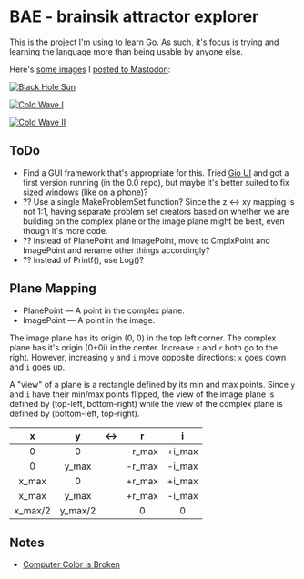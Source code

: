 # BAE - brainsik attractor explorer

This is the project I'm using to learn Go. As such, it's focus is trying and learning the language more than being usable by anyone else.

Here's [some images](https://hachyderm.io/@brainsik/110766510259586543) I [posted to Mastodon](https://hachyderm.io/@brainsik/110799062325634606):

[![Black Hole Sun](https://media.hachyderm.io/media_attachments/files/110/766/472/327/295/476/original/2c9c870af2121c9f.png)](https://hachyderm.io/@brainsik/110766510259586543)

[![Cold Wave I](https://media.hachyderm.io/media_attachments/files/110/766/473/972/941/792/original/8790e99669f3d937.png)](https://hachyderm.io/@brainsik/110766510259586543)

[![Cold Wave II](https://media.hachyderm.io/media_attachments/files/110/799/023/645/893/103/original/256903eb291ccd11.png)](https://hachyderm.io/@brainsik/110799062325634606)

## ToDo

* Find a GUI framework that's appropriate for this. Tried [Gio UI](https://gioui.org/) and got a first version running (in the 0.0 repo), but maybe it's better suited to fix sized windows (like on a phone)?
* ?? Use a single MakeProblemSet function? Since the z <-> xy mapping is not 1:1, having separate problem set creators based on whether we are building on the complex plane or the image plane might be best, even though it's more code.
* ?? Instead of PlanePoint and ImagePoint, move to CmplxPoint and ImagePoint and rename other things accordingly?
* ?? Instead of Printf(), use Log()?

## Plane Mapping

* PlanePoint — A point in the complex plane.
* ImagePoint — A point in the image.

The image plane has its origin (0, 0) in the top left corner. The complex plane has it's origin (0+0i) in the center. Increase `x` and `r` both go to the right. However, increasing `y` and `i` move opposite directions: `x` goes down and `i` goes up.

A "view" of a plane is a rectangle defined by its min and max points. Since `y` and `i` have their min/max points flipped, the view of the image plane is defined by (top-left, bottom-right) while the view of the complex plane is defined by (bottom-left, top-right).

| x | y | <-> | r | i |
|:--:|:--:|:--:|:--:|:--:|
| 0 | 0 |  | -r_max | +i_max |
| 0 | y_max | | -r_max | -i_max |
| x_max | 0 |  | +r_max | +i_max |
| x_max | y_max |  | +r_max | -i_max |
| x_max/2 | y_max/2 |  | 0 | 0 |

## Notes

* [Computer Color is Broken](https://www.youtube.com/watch?v=LKnqECcg6Gw)